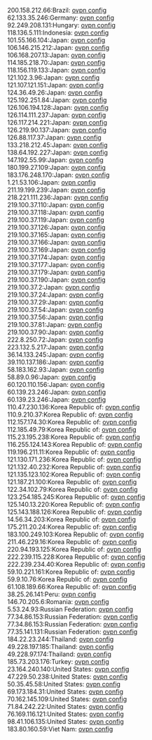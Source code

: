 200.158.212.66:Brazil: [ovpn config](vpn/200_158_212_66.ovpn)  
62.133.35.246:Germany: [ovpn config](vpn/62_133_35_246.ovpn)  
92.249.208.131:Hungary: [ovpn config](vpn/92_249_208_131.ovpn)  
118.136.5.111:Indonesia: [ovpn config](vpn/118_136_5_111.ovpn)  
101.55.166.104:Japan: [ovpn config](vpn/101_55_166_104.ovpn)  
106.146.215.212:Japan: [ovpn config](vpn/106_146_215_212.ovpn)  
106.168.207.13:Japan: [ovpn config](vpn/106_168_207_13.ovpn)  
114.185.218.70:Japan: [ovpn config](vpn/114_185_218_70.ovpn)  
118.156.119.133:Japan: [ovpn config](vpn/118_156_119_133.ovpn)  
121.102.3.96:Japan: [ovpn config](vpn/121_102_3_96.ovpn)  
121.107.121.151:Japan: [ovpn config](vpn/121_107_121_151.ovpn)  
124.36.49.26:Japan: [ovpn config](vpn/124_36_49_26.ovpn)  
125.192.251.84:Japan: [ovpn config](vpn/125_192_251_84.ovpn)  
126.106.194.128:Japan: [ovpn config](vpn/126_106_194_128.ovpn)  
126.114.111.237:Japan: [ovpn config](vpn/126_114_111_237.ovpn)  
126.117.214.221:Japan: [ovpn config](vpn/126_117_214_221.ovpn)  
126.219.90.137:Japan: [ovpn config](vpn/126_219_90_137.ovpn)  
126.88.117.37:Japan: [ovpn config](vpn/126_88_117_37.ovpn)  
133.218.212.45:Japan: [ovpn config](vpn/133_218_212_45.ovpn)  
138.64.192.227:Japan: [ovpn config](vpn/138_64_192_227.ovpn)  
147.192.55.99:Japan: [ovpn config](vpn/147_192_55_99.ovpn)  
180.199.27.109:Japan: [ovpn config](vpn/180_199_27_109.ovpn)  
183.176.248.170:Japan: [ovpn config](vpn/183_176_248_170.ovpn)  
1.21.53.106:Japan: [ovpn config](vpn/1_21_53_106.ovpn)  
211.19.199.239:Japan: [ovpn config](vpn/211_19_199_239.ovpn)  
218.221.111.236:Japan: [ovpn config](vpn/218_221_111_236.ovpn)  
219.100.37.110:Japan: [ovpn config](vpn/219_100_37_110.ovpn)  
219.100.37.118:Japan: [ovpn config](vpn/219_100_37_118.ovpn)  
219.100.37.119:Japan: [ovpn config](vpn/219_100_37_119.ovpn)  
219.100.37.126:Japan: [ovpn config](vpn/219_100_37_126.ovpn)  
219.100.37.165:Japan: [ovpn config](vpn/219_100_37_165.ovpn)  
219.100.37.166:Japan: [ovpn config](vpn/219_100_37_166.ovpn)  
219.100.37.169:Japan: [ovpn config](vpn/219_100_37_169.ovpn)  
219.100.37.174:Japan: [ovpn config](vpn/219_100_37_174.ovpn)  
219.100.37.177:Japan: [ovpn config](vpn/219_100_37_177.ovpn)  
219.100.37.179:Japan: [ovpn config](vpn/219_100_37_179.ovpn)  
219.100.37.190:Japan: [ovpn config](vpn/219_100_37_190.ovpn)  
219.100.37.2:Japan: [ovpn config](vpn/219_100_37_2.ovpn)  
219.100.37.24:Japan: [ovpn config](vpn/219_100_37_24.ovpn)  
219.100.37.29:Japan: [ovpn config](vpn/219_100_37_29.ovpn)  
219.100.37.54:Japan: [ovpn config](vpn/219_100_37_54.ovpn)  
219.100.37.56:Japan: [ovpn config](vpn/219_100_37_56.ovpn)  
219.100.37.81:Japan: [ovpn config](vpn/219_100_37_81.ovpn)  
219.100.37.90:Japan: [ovpn config](vpn/219_100_37_90.ovpn)  
222.8.250.72:Japan: [ovpn config](vpn/222_8_250_72.ovpn)  
223.132.5.217:Japan: [ovpn config](vpn/223_132_5_217.ovpn)  
36.14.133.245:Japan: [ovpn config](vpn/36_14_133_245.ovpn)  
39.110.137.186:Japan: [ovpn config](vpn/39_110_137_186.ovpn)  
58.183.162.93:Japan: [ovpn config](vpn/58_183_162_93.ovpn)  
58.89.0.96:Japan: [ovpn config](vpn/58_89_0_96.ovpn)  
60.120.110.156:Japan: [ovpn config](vpn/60_120_110_156.ovpn)  
60.139.23.246:Japan: [ovpn config](vpn/60_139_23_246.ovpn)  
60.139.23.246:Japan: [ovpn config](vpn/60_139_23_246.ovpn)  
110.47.230.136:Korea Republic of: [ovpn config](vpn/110_47_230_136.ovpn)  
110.9.210.37:Korea Republic of: [ovpn config](vpn/110_9_210_37.ovpn)  
112.157.174.30:Korea Republic of: [ovpn config](vpn/112_157_174_30.ovpn)  
112.185.49.79:Korea Republic of: [ovpn config](vpn/112_185_49_79.ovpn)  
115.23.195.238:Korea Republic of: [ovpn config](vpn/115_23_195_238.ovpn)  
116.255.124.143:Korea Republic of: [ovpn config](vpn/116_255_124_143.ovpn)  
119.196.211.11:Korea Republic of: [ovpn config](vpn/119_196_211_11.ovpn)  
121.130.171.236:Korea Republic of: [ovpn config](vpn/121_130_171_236.ovpn)  
121.132.40.232:Korea Republic of: [ovpn config](vpn/121_132_40_232.ovpn)  
121.135.123.102:Korea Republic of: [ovpn config](vpn/121_135_123_102.ovpn)  
121.187.21.100:Korea Republic of: [ovpn config](vpn/121_187_21_100.ovpn)  
122.34.102.79:Korea Republic of: [ovpn config](vpn/122_34_102_79.ovpn)  
123.254.185.245:Korea Republic of: [ovpn config](vpn/123_254_185_245.ovpn)  
125.140.13.220:Korea Republic of: [ovpn config](vpn/125_140_13_220.ovpn)  
125.143.188.126:Korea Republic of: [ovpn config](vpn/125_143_188_126.ovpn)  
14.56.34.203:Korea Republic of: [ovpn config](vpn/14_56_34_203.ovpn)  
175.211.20.24:Korea Republic of: [ovpn config](vpn/175_211_20_24.ovpn)  
183.100.249.103:Korea Republic of: [ovpn config](vpn/183_100_249_103.ovpn)  
211.46.229.16:Korea Republic of: [ovpn config](vpn/211_46_229_16.ovpn)  
220.94.193.125:Korea Republic of: [ovpn config](vpn/220_94_193_125.ovpn)  
222.239.115.228:Korea Republic of: [ovpn config](vpn/222_239_115_228.ovpn)  
222.239.234.40:Korea Republic of: [ovpn config](vpn/222_239_234_40.ovpn)  
59.10.221.161:Korea Republic of: [ovpn config](vpn/59_10_221_161.ovpn)  
59.9.10.76:Korea Republic of: [ovpn config](vpn/59_9_10_76.ovpn)  
61.108.189.66:Korea Republic of: [ovpn config](vpn/61_108_189_66.ovpn)  
38.25.26.141:Peru: [ovpn config](vpn/38_25_26_141.ovpn)  
146.70.205.6:Romania: [ovpn config](vpn/146_70_205_6.ovpn)  
5.53.24.93:Russian Federation: [ovpn config](vpn/5_53_24_93.ovpn)  
77.34.86.153:Russian Federation: [ovpn config](vpn/77_34_86_153.ovpn)  
77.34.86.153:Russian Federation: [ovpn config](vpn/77_34_86_153.ovpn)  
77.35.141.131:Russian Federation: [ovpn config](vpn/77_35_141_131.ovpn)  
184.22.23.244:Thailand: [ovpn config](vpn/184_22_23_244.ovpn)  
49.228.197.185:Thailand: [ovpn config](vpn/49_228_197_185.ovpn)  
49.228.97.174:Thailand: [ovpn config](vpn/49_228_97_174.ovpn)  
185.73.203.176:Turkey: [ovpn config](vpn/185_73_203_176.ovpn)  
23.164.240.140:United States: [ovpn config](vpn/23_164_240_140.ovpn)  
47.229.50.238:United States: [ovpn config](vpn/47_229_50_238.ovpn)  
50.35.45.58:United States: [ovpn config](vpn/50_35_45_58.ovpn)  
69.173.184.31:United States: [ovpn config](vpn/69_173_184_31.ovpn)  
70.162.145.109:United States: [ovpn config](vpn/70_162_145_109.ovpn)  
71.84.242.22:United States: [ovpn config](vpn/71_84_242_22.ovpn)  
76.169.116.121:United States: [ovpn config](vpn/76_169_116_121.ovpn)  
98.41.106.135:United States: [ovpn config](vpn/98_41_106_135.ovpn)  
183.80.160.59:Viet Nam: [ovpn config](vpn/183_80_160_59.ovpn)  
